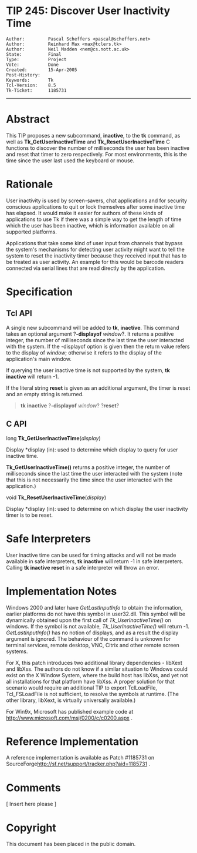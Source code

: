# TIP 245: Discover User Inactivity Time
	Author:         Pascal Scheffers <pascal@scheffers.net>
	Author:         Reinhard Max <max@tclers.tk>
	Author:         Neil Madden <nem@cs.nott.ac.uk>
	State:          Final
	Type:           Project
	Vote:           Done
	Created:        15-Apr-2005
	Post-History:   
	Keywords:       Tk
	Tcl-Version:    8.5
	Tk-Ticket:      1185731
-----

# Abstract

This TIP proposes a new subcommand, **inactive**, to the **tk**
command, as well as **Tk\_GetUserInactiveTime** and **Tk\_ResetUserInactiveTime** C functions to discover
the number of milliseconds the user has been inactive and reset that timer to zero respectively. For most environments, this is the time since the user last used the keyboard
or mouse.

# Rationale

User inactivity is used by screen-savers, chat applications and for
security conscious applications to quit or lock themselves after some
inactive time has elapsed. It would make it easier for authors of
these kinds of applications to use Tk if there was a simple way to get
the length of time which the user has been inactive, which is
information available on all supported platforms.

Applications that take some kind of user input from channels that bypass the system's mechanisms for detecting user activity might want to tell the system to reset the inactivity timer because they received input that has to be treated as user activity. An example for this would be barcode readers connected via serial lines that are read directly by the application.

# Specification

## Tcl API

A single new subcommand will be added to **tk**,
**inactive**. This command takes an optional argument
?**-displayof** _window_?. It returns a positive integer, the
number of milliseconds since the last time the user interacted with
the system. If the -displayof option is given then the return value
refers to the display of _window_; otherwise it refers to the
display of the application's main window.

If querying the user inactive time is not supported by the system,
**tk inactive** will return -1.

If the literal string **reset** is given as an additional argument, the timer is reset and an empty string is returned.

 > **tk** **inactive** ?**-displayof** _window_? ?**reset**?

## C API

long **Tk\_GetUserInactiveTime**\(_display_\)

 Display \*display \(in\): used to determine which display to query for
    user inactive time.

**Tk\_GetUserInactiveTime\(\)** returns a positive integer, the number of
milliseconds since the last time the user interacted with the system
\(note that this is not necessarily the time since the user interacted
with the application.\)

void **Tk\_ResetUserInactiveTime**\(_display_\)

 Display \*display \(in\): used to determine on which display the user inactivity timer is to be reset.

# Safe Interpreters

User inactive time can be used for timing attacks and will not be made
available in safe interpreters, **tk inactive** will return -1 in
safe interpreters. Calling **tk inactive reset** in a safe interpreter will throw an error.

# Implementation Notes

Windows 2000 and later have _GetLastInputInfo_ to obtain the
information, earlier platforms do not have this symbol in user32.dll.
This symbol will be dynamically obtained upon the first call of
_Tk\_UserInactiveTime\(\)_ on windows. If the symbol is not available,
_Tk\_UserInactiveTime\(\)_ will return -1. _GetLastInputInfo\(\)_ has no
notion of displays, and as a result the display argument is
ignored. The behaviour of the command is unknown for terminal
services, remote desktop, VNC, Citrix and other remote screen systems.

For X, this patch introduces two additional library dependencies -
libXext and libXss. The authors do not know if a similar situation to
Windows could exist on the X Window System, where the build host has
libXss, and yet not all installations for that platform have libXss. A
proper solution for that scenario would require an additional TIP to
export TclLoadFile, Tcl\_FSLoadFile is not sufficient, to resolve the
symbols at runtime. \(The other library, libXext, is virtually
universally available.\)

For Win9x, Microsoft has published example code at <http://www.microsoft.com/msj/0200/c/c0200.aspx> .

# Reference Implementation

A reference implementation is available as Patch \#1185731 on
SourceForge<http://sf.net/support/tracker.php?aid=1185731> .

# Comments

[ Insert here please ]

# Copyright

This document has been placed in the public domain.

